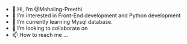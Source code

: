 - 👋 Hi, I’m @Mahaling-Preethi
- 👀 I’m interested in Front-End development and Python development
- 🌱 I’m currently learning Mysql database.
- 💞️ I’m looking to collaborate on 
- 📫 How to reach me ...

<!---
Mahaling-Preethi/Mahaling-Preethi is a ✨ special ✨ repository because its `README.md` (this file) appears on your GitHub profile.
You can click the Preview link to take a look at your changes.
--->
